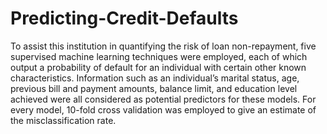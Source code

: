 # Predicting-Credit-Defaults
To assist this institution in quantifying the risk of loan non-repayment, five supervised machine learning techniques were employed, each of which output a probability of default for an individual with certain other known characteristics. Information such as an individual’s marital status, age, previous bill and payment amounts, balance limit, and education level achieved were all considered as potential predictors for these models. For every model, 10-fold cross validation was employed to give an estimate of the misclassification rate.
